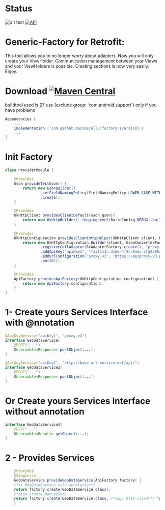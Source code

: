 # Status
![alt text](https://travis-ci.org/MaximeJallu/retrofit_factory.svg?branch=develop) [![API](https://img.shields.io/badge/API-16%2B-brightgreen.svg?style=flat)](https://android-arsenal.com/api?level=16)


# Generic-Factory for Retrofit:

This tool allows you to no longer worry about adapters. Now you will only create your ViewHolder.
Communication management between your Views and your ViewHolders is possible.
Creating sections is now very easily.
Enjoy.

# Download [![Maven Central](https://maven-badges.herokuapp.com/maven-central/com.github.maximejallu/factory/badge.svg?style=plastic)](https://maven-badges.herokuapp.com/maven-central/com.github.maximejallu/factory)
buildtool used is 27
use {exclude group: 'com.android.support'} only if you have problems
```groovy
dependencies {
    ...
    implementation ('com.github.maximejallu:factory:{version}')
    ...
}
```
# Init Factory
```java
class ProviderModule {

    @Provides
    Gson provideTestGson() {
        return new GsonBuilder()
                .setFieldNamingPolicy(FieldNamingPolicy.LOWER_CASE_WITH_UNDERSCORES)
                .create();
    }

    @Provides
    OkHttpClient providesClientDefault(Gson gson){
        return new OkHttpBuilder().loggingLevel(BuildConfig.DEBUG).build();
    }

    @Provides
    OkHttpConfiguration providesClientHttpHelper(OkHttpClient client, Gson gson) {
        return new OkHttpConfiguration.Builder(client, GsonConverterFactory.create(gson))
                .registerCallAdapter(RxAdapterFactory.create(), "proxy_v3")
                .addApiKey("apiKey1", "fail111c-dc6d-4f4c-8adc-2fg9a90z249z")
                .addUrlConfiguration("proxy_v3", "https://apiproxy-v3.preprod.marque.net/")
                .build();
    }

    @Provides
    ApiFactory providesApiFactory(OkHttpConfiguration configuration) {
        return new ApiFactory(configuration);
    }
}
```

# 1- Create yours Services Interface with @nnotation
```java
@ApiKeyService("apiKey1", "proxy_v3")
interface GeoDataService{
    @POST("...")
    Observable<Response> postObject(...);
}

@ApiKeyService("apiKey1", "http://base-url-service.net/api/")
interface GeoDataService2{
    @POST("...")
    Observable<Response> postObject(...);
}
```
# Or Create yours Services Interface without annotation
```java
interface GeoDataService3{
    @GET("...")
    Observable<Result> getObject(...);
}
```

# 2 - Provides Services
```java
    @Provides
    @Singleton
    GeoDataService provideGeoDataService(ApiFactory factory) {
    /*if GeoDataService with annotation*/
    return factory.create(GeoDataService.class);    
    /*else create manually*/
    return factory.create(GeoDataService.class, /*tag: http client*/ "proxy_v3", "apiKey1");
    }
```

[1]: https://github.com/JakeWharton/butterknife
[2]: https://github.com/square/picasso
[3]: https://github.com/bumptech/glide